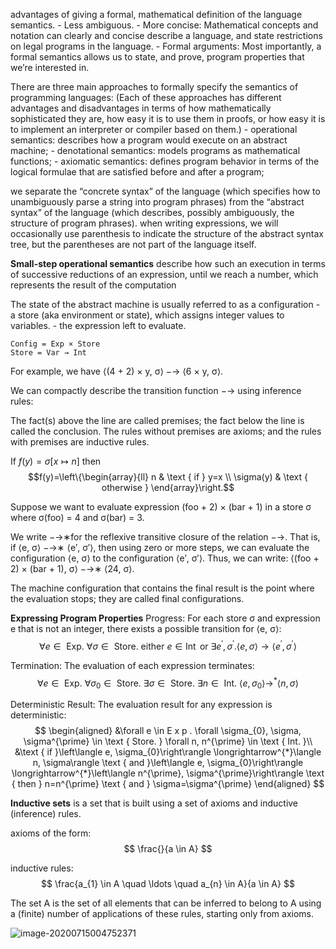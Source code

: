 advantages of giving a formal, mathematical definition of the language semantics.
    - Less ambiguous.
    - More concise: Mathematical concepts and notation can clearly and concise describe a language, and state restrictions on legal programs in the language.
    - Formal arguments: Most importantly, a formal semantics allows us to state, and prove, program properties that we’re interested in.

There are three main approaches to formally specify the semantics of programming languages: (Each of these approaches has different advantages and disadvantages in terms of how mathematically sophisticated they are, how easy it is to use them in proofs, or how easy it is to implement an interpreter or compiler based on them.)
    - operational semantics: describes how a program would execute on an abstract machine;
    - denotational semantics: models programs as mathematical functions;
    - axiomatic semantics: defines program behavior in terms of the logical formulae that are satisfied before and after a program;

we separate the “concrete syntax” of the language (which specifies how to unambiguously parse a string into program phrases) from the “abstract syntax” of the language (which describes, possibly ambiguously, the structure of program phrases).
    when writing expressions, we will occasionally use parenthesis to indicate the structure of the abstract syntax tree, but the parentheses are not part of the language itself.

**Small-step operational semantics** describe how such an execution in terms of successive reductions of an expression, until we reach a number, which represents the result of the computation

The state of the abstract machine is usually referred to as a configuration
    - a store (aka environment or state), which assigns integer values to variables.
    - the expression left to evaluate.

```
Config = Exp × Store
Store = Var → Int
```
For example, we have ⟨(4 + 2) × y, σ⟩ −→ ⟨6 × y, σ⟩. 

We can compactly describe the transition function −→ using inference rules:

The fact(s) above the line are called premises; the fact below the line is called the conclusion. The rules without premises are axioms; and the rules with premises are inductive rules.

If $f(y) = \sigma[x \mapsto n]$ then 
$$f(y)=\left\{\begin{array}{ll}
n & \text { if } y=x \\
\sigma(y) & \text { otherwise }
\end{array}\right.$$

Suppose we want to evaluate expression (foo + 2) × (bar + 1) in a store σ where σ(foo) = 4 and σ(bar) = 3.

We write −→∗for the reflexive transitive closure of the relation −→. That is, if ⟨e, σ⟩ −→∗ ⟨e′, σ′⟩, then using zero or more steps, we can evaluate the configuration ⟨e, σ⟩ to the configuration ⟨e′, σ′⟩. Thus, we can write:
⟨(foo + 2) × (bar + 1), σ⟩ −→∗ ⟨24, σ⟩.

The machine configuration that contains the final result is the point where the evaluation stops; they are called final configurations.

**Expressing Program Properties**
Progress:  For each store σ and expression e that is not an integer, there exists a possible transition for ⟨e, σ⟩:
$$
\forall e \in \text { Exp. } \forall \sigma \in \text { Store. either } e \in \operatorname{Int} \text { or } \exists e^{\prime}, \sigma^{\prime} .\langle e, \sigma\rangle \longrightarrow\left\langle e^{\prime}, \sigma^{\prime}\right\rangle
$$

Termination: The evaluation of each expression terminates:
$$
\forall e \in \text { Exp. } \forall \sigma_{0} \in \text { Store. } \exists \sigma \in \text { Store. } \exists n \in \text { Int. }\left\langle e, \sigma_{0}\right\rangle \longrightarrow^{*}\langle n, \sigma\rangle
$$

Deterministic Result: The evaluation result for any expression is deterministic:
$$
\begin{aligned}
&\forall e \in E x p . \forall \sigma_{0}, \sigma, \sigma^{\prime} \in \text { Store. } \forall n, n^{\prime} \in \text { Int. }\\
&\text { if }\left\langle e, \sigma_{0}\right\rangle \longrightarrow^{*}\langle n, \sigma\rangle \text { and }\left\langle e, \sigma_{0}\right\rangle \longrightarrow^{*}\left\langle n^{\prime}, \sigma^{\prime}\right\rangle \text { then } n=n^{\prime} \text { and } \sigma=\sigma^{\prime}
\end{aligned}
$$

**Inductive sets** is a set that is built using a set of axioms and inductive (inference) rules.

axioms of the form:
$$
\frac{}{a \in A}
$$

inductive rules:
$$
\frac{a_{1} \in A \quad \ldots \quad a_{n} \in A}{a \in A}
$$

The set A is the set of all elements that can be inferred to belong to A using a (finite) number of applications of these rules, starting only from axioms.



![image-20200715004752371](D:\learning-notes\cs152\semantics.assets\image-20200715004752371.png)